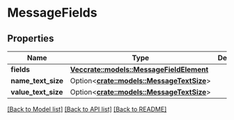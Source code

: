 # MessageFields

## Properties

Name | Type | Description | Notes
------------ | ------------- | ------------- | -------------
**fields** | [**Vec<crate::models::MessageFieldElement>**](MessageFieldElement.md) |  | 
**name_text_size** | Option<[**crate::models::MessageTextSize**](MessageTextSize.md)> |  | [optional]
**value_text_size** | Option<[**crate::models::MessageTextSize**](MessageTextSize.md)> |  | [optional]

[[Back to Model list]](../README.md#documentation-for-models) [[Back to API list]](../README.md#documentation-for-api-endpoints) [[Back to README]](../README.md)


